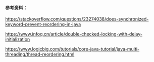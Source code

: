 



#### 参考资料：

https://stackoverflow.com/questions/23274038/does-synchronized-keyword-prevent-reordering-in-java

https://www.infoq.cn/article/double-checked-locking-with-delay-initialization

https://www.logicbig.com/tutorials/core-java-tutorial/java-multi-threading/thread-reordering.html